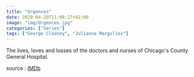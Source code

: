 ```yaml
---
title: "Urgences"
date: 2020-04-20T11:08:27+02:00
image: "img/Urgences.jpg"
categories: ["Series"]
tags: ["George Clooney", "Julianna Margulies"]
---
```


The lives, loves and losses of the doctors and nurses of Chicago's County General Hospital. 

source : [IMDb][1]

  [1]: https://www.imdb.com
